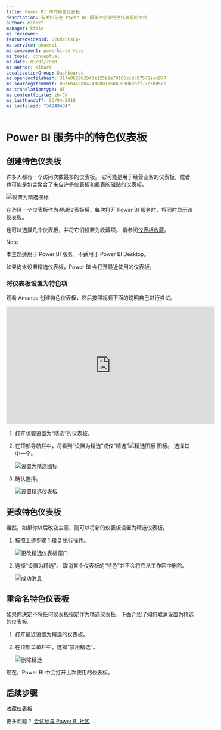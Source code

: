 ```yaml
---
title: Power BI 中的特色仪表板
description: 有关如何在 Power BI 服务中创建特色仪表板的文档
author: mihart
manager: kfile
ms.reviewer: ''
featuredvideoid: G26dr2PsEpk
ms.service: powerbi
ms.component: powerbi-service
ms.topic: conceptual
ms.date: 03/02/2018
ms.author: mihart
LocalizationGroup: Dashboards
ms.openlocfilehash: 31fe8629b2943e125b2e70106cc9c87578ecc977
ms.sourcegitcommit: 80d6b45eb84243e801b60b9038b9bff77c30d5c8
ms.translationtype: HT
ms.contentlocale: zh-CN
ms.lasthandoff: 06/04/2018
ms.locfileid: "34249404"
---
```

# <a name="featured-dashboards-in-power-bi-service"></a>Power BI 服务中的特色仪表板
## <a name="create-a-featured-dashboard"></a>创建特色仪表板
许多人都有一个访问次数最多的仪表板。  它可能是用于经营业务的仪表板，或者也可能是包含聚合了来自许多仪表板和报表的磁贴的仪表板。

![设置为精选图标](media/service-dashboard-featured/power-bi-feature-nav.png)

在选择一个仪表板作为*精选*仪表板后，每次打开 Power BI 服务时，将同时显示该仪表板。  

也可以选择几个仪表板，并将它们设置为收藏项。 请参阅[仪表板收藏](service-dashboard-favorite.md)。

> [!NOTE] 
>本主题适用于 Power BI 服务，不适用于 Power BI Desktop。

如果尚未设置精选仪表板，Power BI 会打开最近使用的仪表板。  

### <a name="to-set-a-dashboard-as-featured"></a>将仪表板设置为**特色**项
观看 Amanda 创建特色仪表板，然后按照视频下面的说明自己进行尝试。

<iframe width="560" height="315" src="https://www.youtube.com/embed/G26dr2PsEpk" frameborder="0" allowfullscreen></iframe>



1. 打开想要设置为“精选”的仪表板。 
2. 在顶部导航栏中，将看到“设置为精选”或仅“精选”![精选图标](media/service-dashboard-featured/power-bi-featured-icon.png) 图标。 选择其中一个。
   
    ![设置为精选图标](media/service-dashboard-featured/power-bi-set-as-featured.png)
3. 确认选择。
   
    ![设置精选仪表板](media/service-dashboard-featured/power-bi-create-featured.png)

## <a name="change-the-featured-dashboard"></a>更改特色仪表板
当然，如果你以后改变主意，则可以将新的仪表板设置为精选仪表板。

1. 按照上述步骤 1 和 2 执行操作。
   
    ![更改精选仪表板窗口](media/service-dashboard-featured/power-bi-change-feature.png)
2. 选择“设置为精选”。 取消某个仪表板的“特色”并不会将它从工作区中删除。  
   
    ![成功消息](media/service-dashboard-featured/power-bi-success.png)

## <a name="remove-the-featured-dashboard"></a>重命名特色仪表板
如果你决定不将任何仪表板指定作为精选仪表板，下面介绍了如何取消设置为精选的仪表板。

1. 打开最近设置为精选的仪表板。
2. 在顶部菜单栏中，选择“禁用精选”。
   
    ![删除精选](media/service-dashboard-featured/power-bi-unfeature.png)

现在，Power BI 中会打开上次使用的仪表板。  

## <a name="next-steps"></a>后续步骤
[收藏仪表板](service-dashboard-favorite.md)

更多问题？ [尝试参与 Power BI 社区](http://community.powerbi.com/)

